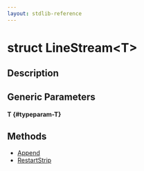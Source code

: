 ```yaml
---
layout: stdlib-reference
---
```


# struct LineStream\<T\>

## Description



## Generic Parameters

#### T {#typeparam-T}

## Methods

* [Append](/stdlib-reference/types/LineStream/Append)
* [RestartStrip](/stdlib-reference/types/LineStream/RestartStrip)

